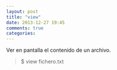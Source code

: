 ```yaml
---
layout: post
title: "view"
date: 2013-12-27 19:45
comments: true
categories: 
---
```

Ver en pantalla el contenido de un archivo.

>$ view fichero.txt

